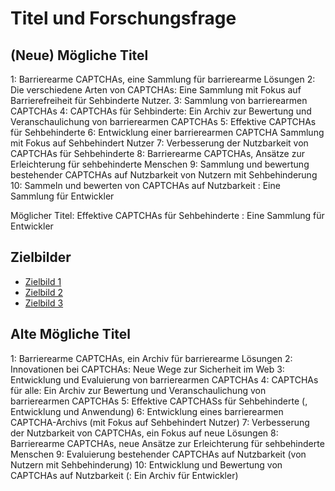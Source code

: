 # Titel und Forschungsfrage

## (Neue) Mögliche Titel 
1: Barrierearme CAPTCHAs, eine Sammlung für barrierearme Lösungen
2: Die verschiedene Arten von CAPTCHAs: Eine Sammlung mit Fokus auf Barrierefreiheit für Sehbinderte Nutzer.
3: Sammlung von barrierearmen CAPTCHAs
4: CAPTCHAs für Sehbinderte: Ein Archiv zur Bewertung und Veranschaulichung von barrierearmen CAPTCHAs
5: Effektive CAPTCHAs für Sehbehinderte
6: Entwicklung einer barrierearmen CAPTCHA Sammlung mit Fokus auf Sehbehindert Nutzer
7: Verbesserung der Nutzbarkeit von CAPTCHAs für Sehbehinderte
8: Barrierearme CAPTCHAs, Ansätze zur Erleichterung für sehbehinderte Menschen
9: Sammlung und bewertung bestehender CAPTCHAs auf Nutzbarkeit von Nutzern mit Sehbehinderung
10: Sammeln und bewerten von CAPTCHAs auf Nutzbarkeit : Eine Sammlung für Entwickler

Möglicher Titel: Effektive CAPTCHAs für Sehbehinderte : Eine Sammlung für Entwickler

## Zielbilder
- [Zielbild 1](./Zielbild1.pdf)
- [Zielbild 2](./Zielbild2.pdf)
- [Zielbild 3](./Zielbild3.pdf)

## Alte Mögliche Titel 
1: Barrierearme CAPTCHAs, ein Archiv für barrierearme Lösungen
2: Innovationen bei CAPTCHAs: Neue Wege zur Sicherheit im Web
3: Entwicklung und Evaluierung von barrierearmen CAPTCHAs
4: CAPTCHAs für alle: Ein Archiv zur Bewertung und Veranschaulichung von barrierearmen CAPTCHAs
5: Effektive CAPTCHASs für Sehbehinderte (, Entwicklung und Anwendung)
6: Entwicklung eines barrierearmen CAPTCHA-Archivs (mit Fokus auf Sehbehindert Nutzer)
7: Verbesserung der Nutzbarkeit von CAPTCHAs, ein Fokus auf neue Lösungen
8: Barrierearme CAPTCHAs, neue Ansätze zur Erleichterung für sehbehinderte Menschen
9: Evaluierung bestehender CAPTCHAs auf Nutzbarkeit (von Nutzern mit Sehbehinderung)
10: Entwicklung und Bewertung von CAPTCHAs auf Nutzbarkeit (: Ein Archiv für Entwickler)